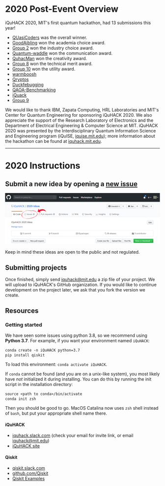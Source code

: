 # 2020 Post-Event Overview

iQuHACK 2020, MIT's first quantum hackathon, had 13 submissions this year!

* [QUasiCoders](https://github.com/iQuHACK/QUasiCoders) was the overall winner.
* [GoodAibling](https://github.com/iQuHACK/GoodAibling) won the academia choice award.
* [Group 2](https://github.com/iQuHACK/2020_group2) won the industry choice award.
* [Quantum-waddle](https://github.com/iQuHACK/Quantum-waddle) won the communication award.
* [QuhacMan](https://github.com/iQuHACK/QuhacMan) won the creativity award.
* [Group 8](https://github.com/iQuHACK/2020_group8) won the technical merit award.
* [Group 10](https://github.com/iQuHACK/2020_group10) won the utility award.
* [warmboosh](https://github.com/iQuHACK/warmboosh)
* [Qryptos](https://github.com/iQuHACK/Qryptos)
* [Duckfebugging](https://github.com/iQuHACK/Duckfebugging)
* [QAOA-Benchmarking](https://github.com/iQuHACK/QAOA-Benchmarking)
* [iQuack](https://github.com/iQuHACK/iQuack)
* [Group 9](https://github.com/iQuHACK/2020_group9)

We would like to thank IBM, Zapata Computing, HRL Laboratories and MIT's Center for Quantum Engineering for sponsoring iQuHACK 2020. We also appreciate the support of the Research Laboratory of Electronics and the Department of Electrical Engineering & Computer Science at MIT. iQuHACK 2020 was presented by the Interdisciplinary Quantum Information Science and Engineering program (iQuISE, [iquise.mit.edu](https://www.iquise.mit.edu)); more information about the hackathon can be found at [iquhack.mit.edu](https://iquhack.mit.edu).

---

# 2020 Instructions
## Submit a new idea by opening a [new issue](https://github.com/iQuHACK/2020-Ideas/issues/new "go to New Issue")

[![Issue Help](static/issue_help.png)](https://github.com/iQuHACK/2020-Ideas/issues "go to Issues")

Keep in mind these ideas are open to the public and not regulated.

## Submitting projects
Once finished, simply send iquhack@mit.edu a zip file of your project. We will upload to iQuHACK's GitHub organization. If you would like to continue development on the project later, we ask that you fork the version we create.

## Resources
### Getting started
We have seen some issues using python 3.8, so we recommend using **Python 3.7**.
For example, if you want your environment named `iQuHACK`:
```
conda create -n iQuHACK python=3.7
pip install qiskit
```
To load this environment: `conda activate iQuHACK`.

If `conda` cannot be found (and you are on a unix-like system), you most likely have *not* initialized it during installing.
You can do this by running the init script in the installation directory:
```
source <path to conda>/bin/activate
conda init zsh
```
Then you should be good to go. MacOS Catalina now uses `zsh` shell instead of `bash`, but put your appropriate shell name there.

#### iQuHACK
- [iquhack.slack.com](https://iquhack.slack.com/) (check your email for invite link, or email iquhack@mit.edu)
- [iQuHACK site](https://www.iquise.mit.edu/iQuHACK)

#### Qiskit
- [qiskit.slack.com](https://qiskit.slack.com/)
- [github.com/Qiskit](https://github.com/Qiskit)
- [Qiskit Examples](https://qiskit.org/experiments/)
